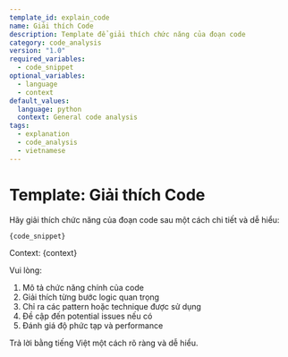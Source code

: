 ```yaml
---
template_id: explain_code
name: Giải thích Code
description: Template để giải thích chức năng của đoạn code
category: code_analysis
version: "1.0"
required_variables:
  - code_snippet
optional_variables:
  - language
  - context
default_values:
  language: python
  context: General code analysis
tags:
  - explanation
  - code_analysis
  - vietnamese
---
```


# Template: Giải thích Code

Hãy giải thích chức năng của đoạn code sau một cách chi tiết và dễ hiểu:

```{language}
{code_snippet}
```

Context: {context}

Vui lòng:
1. Mô tả chức năng chính của code
2. Giải thích từng bước logic quan trọng
3. Chỉ ra các pattern hoặc technique được sử dụng
4. Đề cập đến potential issues nếu có
5. Đánh giá độ phức tạp và performance

Trả lời bằng tiếng Việt một cách rõ ràng và dễ hiểu. 